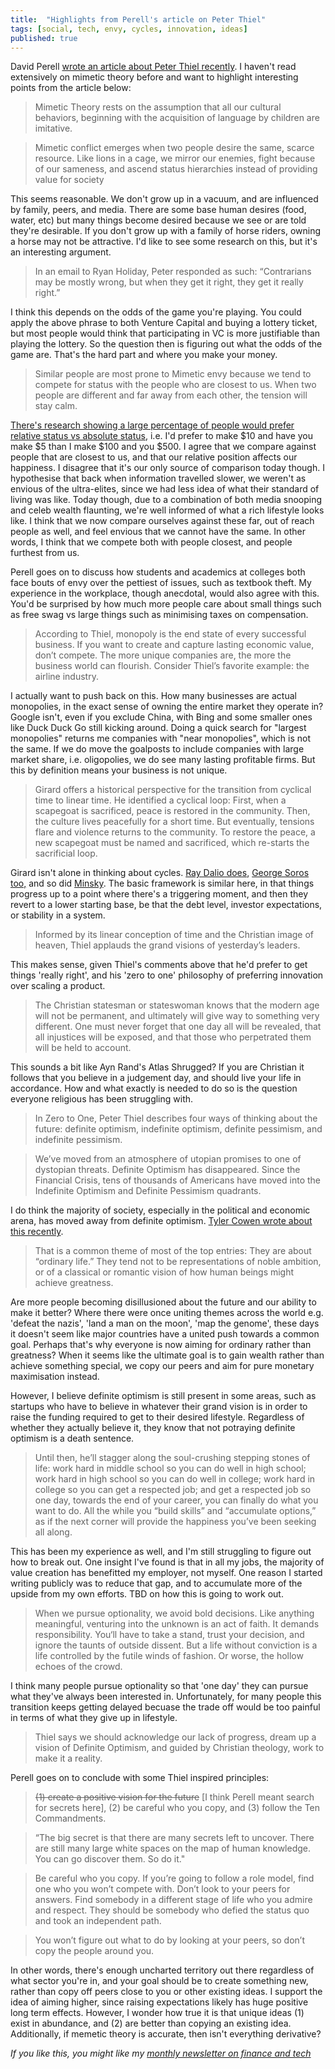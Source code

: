 ```yaml
---
title:  "Highlights from Perell's article on Peter Thiel"
tags: [social, tech, envy, cycles, innovation, ideas]
published: true
---
```


David Perell [wrote an article about Peter Thiel recently](https://www.perell.com/blog/peter-thiel "Perell"). I haven't read extensively on mimetic theory before and want to highlight interesting points from the article below:

> Mimetic Theory rests on the assumption that all our cultural behaviors, beginning with the acquisition of language by children are imitative. 

> Mimetic conflict emerges when two people desire the same, scarce resource. Like lions in a cage, we mirror our enemies, fight because of our sameness, and ascend status hierarchies instead of providing value for society

This seems reasonable. We don't grow up in a vacuum, and are influenced by family, peers, and media. There are some base human desires (food, water, etc) but many things become desired because we see or are told they're desirable. If you don't grow up with a family of horse riders, owning a horse may not be attractive. I'd like to see some research on this, but it's an interesting argument. 

> In an email to Ryan Holiday, Peter responded as such: “Contrarians may be mostly wrong, but when they get it right, they get it really right.”

I think this depends on the odds of the game you're playing. You could apply the above phrase to both Venture Capital and buying a lottery ticket, but most people would think that participating in VC is more justifiable than playing the lottery. So the question then is figuring out what the odds of the game are. That's the hard part and where you make your money.

> Similar people are most prone to Mimetic envy because we tend to compete for status with the people who are closest to us. When two people are different and far away from each other, the tension will stay calm. 

[There's research showing a large percentage of people would prefer relative status vs absolute status](https://www.albany.edu/~gs149266/Solnick%20&%20Hemenway%20(1998)%20-%20Positional%20concerns.pdf "positional"), i.e. I'd prefer to make $10 and have you make $5 than I make $100 and you $500. I agree that we compare against people that are closest to us, and that our relative position affects our happiness. I disagree that it's our only source of comparison today though. I hypothesise that back when information travelled slower, we weren't as envious of the ultra-elites, since we had less idea of what their standard of living was like. Today though, due to a combination of both media snooping and celeb wealth flaunting, we're well informed of what a rich lifestyle looks like. I think that we now compare ourselves against these far, out of reach people as well, and feel envious that we cannot have the same. In other words, I think that we compete both with people closest, and people furthest from us. 

Perell goes on to discuss how students and academics at colleges both face bouts of envy over the pettiest of issues, such as textbook theft. My experience in the workplace, though anecdotal, would also agree with this. You'd be surprised by how much more people care about small things such as free swag vs large things such as minimising taxes on compensation.

> According to Thiel, monopoly is the end state of every successful business. If you want to create and capture lasting economic value, don’t compete. The more unique companies are, the more the business world can flourish. Consider Thiel’s favorite example: the airline industry. 

I actually want to push back on this. How many businesses are actual monopolies, in the exact sense of owning the entire market they operate in? Google isn't, even if you exclude China, with Bing and some smaller ones like Duck Duck Go still kicking around. Doing a quick search for "largest monopolies" returns me companies with "near monopolies", which is not the same. If we do move the goalposts to include companies with large market share, i.e. oligopolies, we do see many lasting profitable firms. But this by definition means your business is not unique. 

> Girard offers a historical perspective for the transition from cyclical time to linear time. He identified a cyclical loop: First, when a scapegoat is sacrificed, peace is restored in the community. Then, the culture lives peacefully for a short time. But eventually, tensions flare and violence returns to the community. To restore the peace, a new scapegoat must be named and sacrificed, which re-starts the sacrificial loop. 

Girard isn't alone in thinking about cycles. [Ray Dalio does](https://economicprinciples.org/ "Dalio"), [George Soros too,](https://www.georgesoros.com/2014/01/13/fallibility-reflexivity-and-the-human-uncertainty-principle-2/ "Soros") and so did [Minsky](https://en.wikipedia.org/wiki/Minsky_moment "Minsky"). The basic framework is similar here, in that things progress up to a point where there's a triggering moment, and then they revert to a lower starting base, be that the debt level, investor expectations, or stability in a system. 

> Informed by its linear conception of time and the Christian image of heaven, Thiel applauds the grand visions of yesterday’s leaders.

This makes sense, given Thiel's comments above that he'd prefer to get things 'really right', and his 'zero to one' philosophy of preferring innovation over scaling a product. 

> The Christian statesman or stateswoman knows that the modern age will not be permanent, and ultimately will give way to something very different. One must never forget that one day all will be revealed, that all injustices will be exposed, and that those who perpetrated them will be held to account.

This sounds a bit like Ayn Rand's Atlas Shrugged? If you are Christian it follows that you believe in a judgement day, and should live your life in accordance. How and what exactly is needed to do so is the question everyone religious has been struggling with.

> In Zero to One, Peter Thiel describes four ways of thinking about the future: definite optimism, indefinite optimism, definite pessimism, and indefinite pessimism.

> We’ve moved from an atmosphere of utopian promises to one of dystopian threats. Definite Optimism has disappeared. Since the Financial Crisis, tens of thousands of Americans have moved into the Indefinite Optimism and Definite Pessimism quadrants. 

I do think the majority of society, especially in the political and economic arena, has moved away from definite optimism. [Tyler Cowen wrote about this recently](https://www.bloomberg.com/opinion/articles/2019-08-29/patreon-s-top-50-list-values-the-ordinary-over-the-transcendent "Tyler").

  > That is a common theme of most of the top entries: They are about “ordinary life.” They tend not to be representations of noble ambition, or of a classical or romantic vision of how human beings might achieve greatness.
    
Are more people becoming disillusioned about the future and our ability to make it better? Where there were once uniting themes across the world e.g. 'defeat the nazis', 'land a man on the moon', 'map the genome', these days it doesn't seem like major countries have a united push towards a common goal. Perhaps that's why everyone is now aiming for ordinary rather than greatness? When it seems like the ultimate goal is to gain wealth rather than achieve something special, we copy our peers and aim for pure monetary maximisation instead.

However, I believe definite optimism is still present in some areas, such as startups who have to believe in whatever their grand vision is in order to raise the funding required to get to their desired lifestyle. Regardless of whether they actually believe it, they know that not potraying definite optimism is a death sentence.

> Until then, he’ll stagger along the soul-crushing stepping stones of life: work hard in middle school so you can do well in high school; work hard in high school so you can do well in college; work hard in college so you can get a respected job; and get a respected job so one day, towards the end of your career, you can finally do what you want to do. All the while you “build skills” and “accumulate options,” as if the next corner will provide the happiness you’ve been seeking all along. 

This has been my experience as well, and I'm still struggling to figure out how to break out. One insight I've found is that in all my jobs, the majority of value creation has benefitted my employer, not myself. One reason I started writing publicly was to reduce that gap, and to accumulate more of the upside from my own efforts. TBD on how this is going to work out. 

> When we pursue optionality, we avoid bold decisions. Like anything meaningful, venturing into the unknown is an act of faith. It demands responsibility. You‘ll have to take a stand, trust your decision, and ignore the taunts of outside dissent. But a life without conviction is a life controlled by the futile winds of fashion. Or worse, the hollow echoes of the crowd.

I think many people pursue optionality so that 'one day' they can pursue what they've always been interested in. Unfortunately, for many people this transition keeps getting delayed becuase the trade off would be too painful in terms of what they give up in lifestyle. 

> Thiel says we should acknowledge our lack of progress, dream up a vision of Definite Optimism, and guided by Christian theology, work to make it a reality.

Perell goes on to conclude with some Thiel inspired principles:

> ~~(1) create a positive vision for the future~~ \[I think Perell meant search for secrets here\], (2) be careful who you copy, and (3) follow the Ten Commandments. 

> “The big secret is that there are many secrets left to uncover. There are still many large white spaces on the map of human knowledge. You can go discover them. So do it."

> Be careful who you copy. If you’re going to follow a role model, find one who you won’t compete with. Don’t look to your peers for answers. Find somebody in a different stage of life who you admire and respect. They should be somebody who defied the status quo and took an independent path.

> You won’t figure out what to do by looking at your peers, so don’t copy the people around you.

In other words, there's enough uncharted territory out there regardless of what sector you're in, and your goal should be to create something new, rather than copy off peers close to you or other existing ideas. I support the idea of aiming higher, since raising expectations likely has huge positive long term effects. However, I wonder how true it is that unique ideas (1) exist in abundance, and (2) are better than copying an existing idea. Additionally, if memetic theory is accurate, then isn't everything derivative?  

*If you like this, you might like my [monthly newsletter on finance and tech](https://avoidboringpeople.substack.com/ "ABP")*
